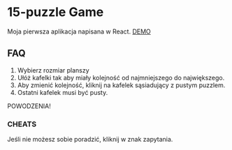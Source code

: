 # 15-puzzle Game

Moja pierwsza aplikacja napisana w React.
<a href="https://krzysztofkazimierczak.github.io/15-puzzle/">DEMO<a>

## FAQ
1. Wybierz rozmiar planszy
2. Ułóż kafelki tak aby miały kolejność od najmniejszego do największego.
3. Aby zmienić kolejność, kliknij na kafelek sąsiadujący z pustym puzzlem.
4. Ostatni kafelek musi być pusty.

POWODZENIA!

### CHEATS
Jeśli nie możesz sobie poradzić, kliknij w znak zapytania.
